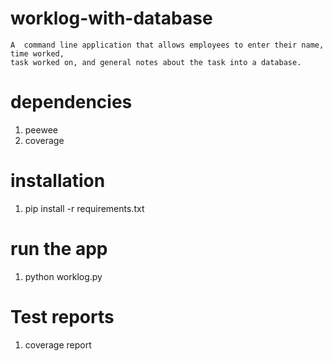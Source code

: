 # worklog-with-database
	A  command line application that allows employees to enter their name, time worked, 
	task worked on, and general notes about the task into a database. 

# dependencies
  1. peewee
  2. coverage


# installation
  1. pip install -r requirements.txt

# run the app
  1. python worklog.py
# Test reports
  1. coverage report
